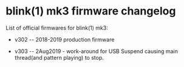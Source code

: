 

# blink(1) mk3 firmware changelog

List of official firmwares for blink(1) mk3:

- v302 -- 2018-2019 production firmware

- v303 -- 2Aug2019 - work-around for USB Suspend causing main thread(and pattern playing) to stop.



